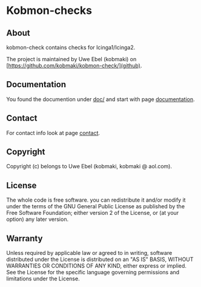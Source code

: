 # Kobmon-checks

## About

kobmon-check contains checks for Icinga1/Icinga2. 

The project is maintained by Uwe Ebel (kobmaki) on [https://github.com/kobmaki/kobmon-check/](github).


## Documentation

You found the documention under [doc/](doc/) and start with page [documentation](doc/00-A-documentation.md).

## Contact
For contact info look at page [contact](doc/00-D-contact.md).

## Copyright

Copyright (c) belongs to Uwe Ebel (kobmaki, kobmaki @ aol.com).

## License

The whole code is free software. you can redistribute it and/or modify it under the terms of the GNU General Public License as published by the Free Software Foundation; either version 2 of the License, or (at your option) any later version.

## Warranty
Unless required by applicable law or agreed to in writing, software distributed under the License is distributed on an "AS IS" BASIS, WITHOUT WARRANTIES OR CONDITIONS OF ANY KIND, either express or implied. See the License for the specific language governing permissions and limitations under the License.
